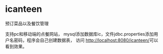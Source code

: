 # icanteen
预订菜品以及餐饮管理

支持pc和移动端的点餐网站，
mysql添加数据库ic，文件jdbc.properties添加用户名密码，程序会自己创建数据表，
访问 <a href="http://localhost:8080/icanteen/">http://localhost:8080/icanteen/</a>可以看到效果。

